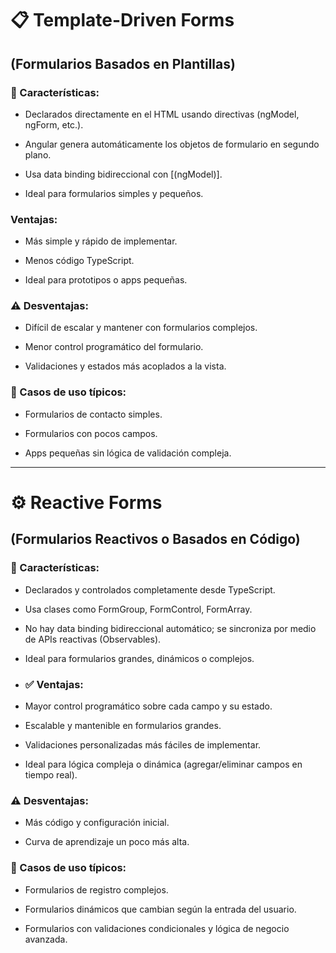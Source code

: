 # 📋 Template-Driven Forms

## (Formularios Basados en Plantillas)

### 🧠 Características:

+ Declarados directamente en el HTML usando directivas (ngModel, ngForm, etc.).

+ Angular genera automáticamente los objetos de formulario en segundo plano.

+ Usa data binding bidireccional con [(ngModel)].

+ Ideal para formularios simples y pequeños.

### Ventajas:

+ Más simple y rápido de implementar.

+ Menos código TypeScript.

+ Ideal para prototipos o apps pequeñas.

### ⚠️ Desventajas:

+ Difícil de escalar y mantener con formularios complejos.

+ Menor control programático del formulario.

+ Validaciones y estados más acoplados a la vista.

### 📍 Casos de uso típicos:

- Formularios de contacto simples.

- Formularios con pocos campos.

- Apps pequeñas sin lógica de validación compleja.

----


# ⚙️ Reactive Forms

## (Formularios Reactivos o Basados en Código)

### 🧠 Características:

- Declarados y controlados completamente desde TypeScript.

- Usa clases como FormGroup, FormControl, FormArray.

- No hay data binding bidireccional automático; se sincroniza por medio de APIs reactivas (Observables).

- Ideal para formularios grandes, dinámicos o complejos.
  
+ ### ✅ Ventajas:

+ Mayor control programático sobre cada campo y su estado.

+ Escalable y mantenible en formularios grandes.

+ Validaciones personalizadas más fáciles de implementar.

+ Ideal para lógica compleja o dinámica (agregar/eliminar campos en tiempo real).

### ⚠️ Desventajas:

+ Más código y configuración inicial.

+ Curva de aprendizaje un poco más alta.

### 📍 Casos de uso típicos:

+ Formularios de registro complejos.

+ Formularios dinámicos que cambian según la entrada del usuario.

+ Formularios con validaciones condicionales y lógica de negocio avanzada.
